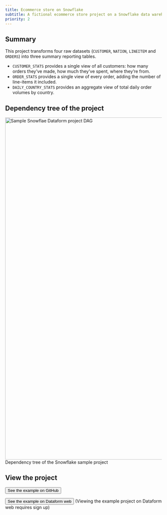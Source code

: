 ```yaml
---
title: Ecommerce store on Snowflake
subtitle: A fictional ecommerce store project on a Snowflake data warehouse.
priority: 2
---
```


## Summary

This project transforms four raw datasets (`CUSTOMER`, `NATION`, `LINEITEM` and `ORDERS`) into three summary reporting tables.

- `CUSTOMER_STATS` provides a single view of all customers: how many orders they’ve made, how much they’ve spent, where they’re from.
- `ORDER_STATS` provides a single view of every order, adding the number of line-items it included.
- `DAILY_COUNTRY_STATS` provides an aggregate view of total daily order volumes by country.

## Dependency tree of the project

<img src="https://assets.dataform.co/docs/sample_projects/snowflake_sample_project_dag.png"  width="1100"  alt="Sample Snowflae Dataform project DAG" />
<figcaption>Dependency tree of the Snowflake sample project</figcaption>

## View the project

<a href="https://github.com/dataform-co/dataform-example-project-snowflake" target="_blank"><button>See the example on GitHub</button></a>

<a href="https://app.dataform.co/#/6478728478588928/overview" target="_blank"><button intent="primary">See the example on Dataform web</button></a> (Viewing the example project on Dataform web requires sign up)
